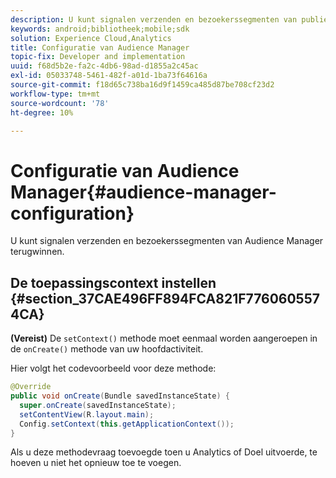 ```yaml
---
description: U kunt signalen verzenden en bezoekerssegmenten van publieksbeheer terugwinnen.
keywords: android;bibliotheek;mobile;sdk
solution: Experience Cloud,Analytics
title: Configuratie van Audience Manager
topic-fix: Developer and implementation
uuid: f68d5b2e-fa2c-4db6-98ad-d1855a2c45ac
exl-id: 05033748-5461-482f-a01d-1ba73f64616a
source-git-commit: f18d65c738ba16d9f1459ca485d87be708cf23d2
workflow-type: tm+mt
source-wordcount: '78'
ht-degree: 10%

---
```


# Configuratie van Audience Manager{#audience-manager-configuration}

U kunt signalen verzenden en bezoekerssegmenten van Audience Manager terugwinnen.

## De toepassingscontext instellen {#section_37CAE496FF894FCA821F7760605574CA}

**(Vereist)** De  `setContext()` methode moet eenmaal worden aangeroepen in de  `onCreate()` methode van uw hoofdactiviteit.

Hier volgt het codevoorbeeld voor deze methode:

```java
@Override 
public void onCreate(Bundle savedInstanceState) { 
  super.onCreate(savedInstanceState); 
  setContentView(R.layout.main); 
  Config.setContext(this.getApplicationContext()); 
}
```

Als u deze methodevraag toevoegde toen u Analytics of Doel uitvoerde, te hoeven u niet het opnieuw toe te voegen.
